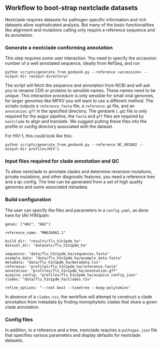 ## Workflow to boot-strap nextclade datasets

Nextclade requires datasets for pathogen specific information and rich datasets allow sophisticated analysis.
But many of the basic functionalities like alignment and mutations calling only require a reference sequence and its annotation.


### Generate a nextclade conforming annotation

This step requires some user interaction. You need to specify the accession number of a well annotated sequence, ideally from RefSeq, and run
```
python scripts/generate_from_genbank.py --reference <accession> --output-dir <output-directory>
```
The script will fetch the sequence and annotation from NCBI and will ask you to rename CDS or proteins to sensible names. These names need to be unique. This interactive procedure is only sensible for small viral genomes, for larger genomes like MPXV you will want to use a different method.
The scripts outputs a `reference.fasta` file, a `reference.gb` file,  and an `annotation.gff` in the specified directory.
The genbank (`.gb`) file is only required for the augur pipeline, the `fasta` and `gff` files are required by `nextclade` to align and translate.
We suggest putting these files into the profile or config directory associated with the dataset.

For HIV-1, this could look like this:
```
python scripts/generate_from_genbank.py --reference NC_001802 --output-dir profiles/HIV-1
```


### Input files required for clade annotation and QC
To allow nextclade to annotate clades and determine reversion mutations, private mutations, and other diagnostic features, you need a reference tree and a qc config.
The tree can be generated from a set of high quality genomes and some associated metadata.

### Build configuration

The user can specify the files and parameters in a `config.yaml`, as done here for IAV H1N1pdm:
```
genes: ["HA1", "HA2"]

reference_name: "MW626062.1"

build_dir: "results/flu_h1n1pdm_ha"
dataset_dir: "datasets/flu_h1n1pdm_ha"

sequences: "data/flu_h1n1pdm_ha/sequences.fasta"
example_data: "data/flu_h1n1pdm_ha/example_data.fasta"
metadata: "data/flu_h1n1pdm_ha/metadata.tsv"
reference: "profiles/flu_h1n1pdm_ha/reference.fasta"
annotation: "profiles/flu_h1n1pdm_ha/annotation.gff"
auspice_config: "profiles/flu_h1n1pdm_ha/auspice_config.json"
clades: "data/flu_h1n1pdm_ha/clades.tsv"

refine_options: "--root best --timetree --keep-polytomies"

```
In absence of a `clades.tsv`, the workflow will attempt to construct a clade annotation from metadata by finding monophyletic clades that share a given clade annotation.

### Config files
In addition, to a reference and a tree, nextclade requires a `pathogen.json` file that specifies various parameters and display defaults for nextclade datasets.








